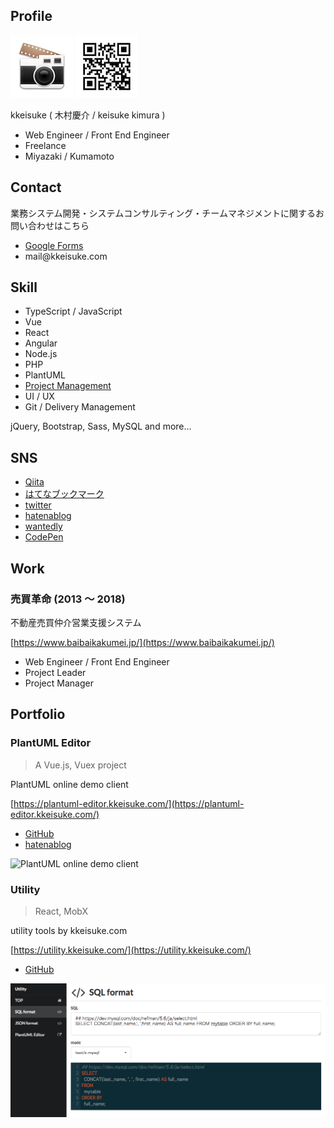 ## Profile

![kkeisuke](Lento.png) ![kkeisuke](qrcode.png)

kkeisuke ( 木村慶介 / keisuke kimura )

- Web Engineer / Front End Engineer
- Freelance
- Miyazaki / Kumamoto

## Contact

業務システム開発・システムコンサルティング・チームマネジメントに関するお問い合わせはこちら

- [Google Forms](https://goo.gl/forms/xoKOlTbN2Mqf5eh22)
- &#x6d;&#x61;&#x69;&#x6c;&#x40;&#x6b;&#x6b;&#x65;&#x69;&#x73;&#x75;&#x6b;&#x65;&#x2e;&#x63;&#x6f;&#x6d;

## Skill

- TypeScript / JavaScript
- Vue
- React
- Angular
- Node.js
- PHP
- PlantUML
- [Project Management](http://kkeisuke.hatenablog.com/entry/2017/02/19/022528)
- UI / UX
- Git / Delivery Management

jQuery, Bootstrap, Sass, MySQL and more...

## SNS

- [Qiita](http://qiita.com/kkeisuke)
- [はてなブックマーク](http://b.hatena.ne.jp/kkeisuke)
- [twitter](https://twitter.com/kkeisuke)
- [hatenablog](http://kkeisuke.hatenablog.com)
- [wantedly](https://www.wantedly.com/users/26957334)
- [CodePen](https://codepen.io/_kkeisuke/)

## Work

### 売買革命 (2013 〜 2018)

不動産売買仲介営業支援システム

[https://www.baibaikakumei.jp/](https://www.baibaikakumei.jp/)

- Web Engineer / Front End Engineer
- Project Leader
- Project Manager

## Portfolio

### PlantUML Editor

> A Vue.js, Vuex project

PlantUML online demo client

[https://plantuml-editor.kkeisuke.com/](https://plantuml-editor.kkeisuke.com/)

- [GitHub](https://github.com/kkeisuke/plantuml-editor)
- [hatenablog](http://kkeisuke.hatenablog.com/entry/2017/08/07/160845)

![PlantUML online demo client](https://plantuml-editor.kkeisuke.com/static/capture1_20170809.png)

### Utility

> React, MobX

utility tools by kkeisuke.com

[https://utility.kkeisuke.com/](https://utility.kkeisuke.com/)

- [GitHub](https://github.com/kkeisuke/utility)

![utility tools by kkeisuke.com](https://raw.githubusercontent.com/kkeisuke/utility/master/screenshot/sqlformat.png)
